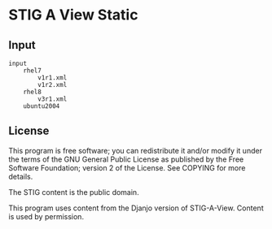 # STIG A View Static

## Input
```
input
    rhel7
        v1r1.xml
        v1r2.xml
    rhel8
        v3r1.xml
    ubuntu2004
```

## License
This program is free software; you can redistribute it and/or modify
it under the terms of the GNU General Public License as published by
the Free Software Foundation; version 2 of the License. 
See COPYING for more details.

The STIG content is the public domain.

This program uses content from the Djanjo version of STIG-A-View.
Content is used by permission.
